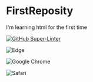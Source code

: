# FirstReposity
I'm learning html for the first time

[![GitHub Super-Linter](https://github.com/Orion2341/FirstReposity/workflows/Lint%20Code%20Base/badge.svg)](https://github.com/marketplace/actions/super-linter)

![Edge](https://img.shields.io/badge/Edge-0078D7?style=for-the-badge&logo=Microsoft-edge&logoColor=white)

![Google Chrome](https://img.shields.io/badge/Google%20Chrome-4285F4?style=for-the-badge&logo=GoogleChrome&logoColor=white)

![Safari](https://img.shields.io/badge/Safari-000000?style=for-the-badge&logo=Safari&logoColor=white)
